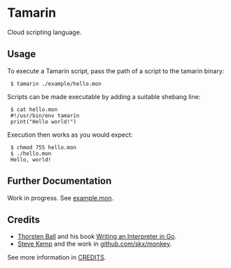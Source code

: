 # Tamarin

Cloud scripting language.

## Usage

To execute a Tamarin script, pass the path of a script to the tamarin binary:

     $ tamarin ./example/hello.mon

Scripts can be made executable by adding a suitable shebang line:

     $ cat hello.mon
     #!/usr/bin/env tamarin
     print("Hello world!")

Execution then works as you would expect:

     $ chmod 755 hello.mon
     $ ./hello.mon
     Hello, world!

## Further Documentation

Work in progress. See [example.mon](./example.mon).

## Credits

- [Thorsten Ball](https://github.com/mrnugget) and his book [Writing an Interpreter in Go](https://interpreterbook.com/).
- [Steve Kemp](https://github.com/skx) and the work in [github.com/skx/monkey](https://github.com/skx/monkey).

See more information in [CREDITS](./CREDITS).
